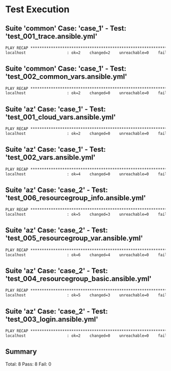 # Test Execution

## Suite 'common' Case: 'case_1' - Test: 'test_001_trace.ansible.yml'

```txt
PLAY RECAP *********************************************************************
localhost                  : ok=2    changed=2    unreachable=0    failed=0    skipped=0    rescued=0    ignored=0   
```

## Suite 'common' Case: 'case_1' - Test: 'test_002_common_vars.ansible.yml'

```txt
PLAY RECAP *********************************************************************
localhost                  : ok=2    changed=0    unreachable=0    failed=0    skipped=0    rescued=0    ignored=0   
```

## Suite 'az' Case: 'case_1' - Test: 'test_001_cloud_vars.ansible.yml'

```txt
PLAY RECAP *********************************************************************
localhost                  : ok=2    changed=0    unreachable=0    failed=0    skipped=0    rescued=0    ignored=0   
```

## Suite 'az' Case: 'case_1' - Test: 'test_002_vars.ansible.yml'

```txt
PLAY RECAP *********************************************************************
localhost                  : ok=4    changed=0    unreachable=0    failed=0    skipped=0    rescued=0    ignored=0   
```

## Suite 'az' Case: 'case_2' - Test: 'test_006_resourcegroup_info.ansible.yml'

```txt
PLAY RECAP *********************************************************************
localhost                  : ok=5    changed=3    unreachable=0    failed=0    skipped=0    rescued=0    ignored=0   
```

## Suite 'az' Case: 'case_2' - Test: 'test_005_resourcegroup_var.ansible.yml'

```txt
PLAY RECAP *********************************************************************
localhost                  : ok=6    changed=4    unreachable=0    failed=0    skipped=0    rescued=0    ignored=0   
```

## Suite 'az' Case: 'case_2' - Test: 'test_004_resourcegroup_basic.ansible.yml'

```txt
PLAY RECAP *********************************************************************
localhost                  : ok=5    changed=3    unreachable=0    failed=0    skipped=0    rescued=0    ignored=0   
```

## Suite 'az' Case: 'case_2' - Test: 'test_003_login.ansible.yml'

```txt
PLAY RECAP *********************************************************************
localhost                  : ok=2    changed=0    unreachable=0    failed=0    skipped=0    rescued=0    ignored=0   
```

## Summary

Total: 8
Pass: 8
Fail: 0 
